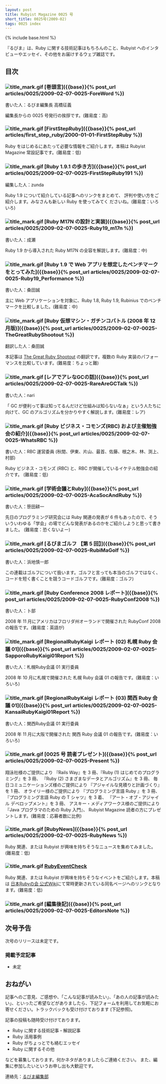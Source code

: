 ```yaml
---
layout: post
title: Rubyist Magazine 0025 号
short_title: 0025号(2009-02)
tags: 0025 index
---
```

{% include base.html %}


『るびま』は、Ruby に関する技術記事はもちろんのこと、Rubyist へのインタビューやエッセイ、その他をお届けするウェブ雑誌です。

## 目次

### ![title_mark.gif]({{base}}{{site.baseurl}}/images/title_mark.gif) [巻頭言]({{base}}{% post_url articles/0025/2009-02-07-0025-ForeWord %})

書いた人：るびま編集長 高橋征義

編集長からの 0025 号発行の挨拶です。(難易度：高)

### ![title_mark.gif]({{base}}{{site.baseurl}}/images/title_mark.gif) [FirstStepRuby]({{base}}{% post_url articles/first_step_ruby/2000-01-01-FirstStepRuby %})

Ruby をはじめるにあたって必要な情報をご紹介します。本稿は Rubyist Magazine 常設記事です。(難易度：低)

### ![title_mark.gif]({{base}}{{site.baseurl}}/images/title_mark.gif) [Ruby 1.9.1 の歩き方]({{base}}{% post_url articles/0025/2009-02-07-0025-FirstStepRuby191 %})

編集した人：zunda

Ruby 1.9 について紹介している記事へのリンクをまとめて、
評判や使い方をご紹介します。みなさんも新しい Ruby を使ってみてく
ださいね。(難易度：いろいろ)

### ![title_mark.gif]({{base}}{{site.baseurl}}/images/title_mark.gif) [Ruby M17N の設計と実装]({{base}}{% post_url articles/0025/2009-02-07-0025-Ruby19_m17n %})

書いた人：成瀬

Ruby 1.9 から導入された Ruby M17N の全容を解説します。(難易度：中) 

### ![title_mark.gif]({{base}}{{site.baseurl}}/images/title_mark.gif) [Ruby 1.9 で Web アプリを想定したベンチマークをとってみた]({{base}}{% post_url articles/0025/2009-02-07-0025-Ruby19_Performance %})

書いた人：桑田誠

主に Web アプリケーションを対象に、Ruby 1.8, Ruby 1.9, Rubinius でのベンチマークを比較しました。(難易度：中) 

### ![title_mark.gif]({{base}}{{site.baseurl}}/images/title_mark.gif) [Ruby 仮想マシン・ガチンコバトル (2008 年 12 月版)]({{base}}{% post_url articles/0025/2009-02-07-0025-TheGreatRubyShootout %})

翻訳した人：桑田誠

本記事は [The Great Ruby Shootout](http://antoniocangiano.com/2008/12/09/the-great-ruby-shootout-december-2008/) の翻訳です。複数の Ruby 実装のパフォーマンスを比較しています。(難易度：ちょっと難) 

### ![title_mark.gif]({{base}}{{site.baseurl}}/images/title_mark.gif) [レアでアレなGCの話]({{base}}{% post_url articles/0025/2009-02-07-0025-RareAreGCTalk %})

書いた人：nari

「 GC が便利って事は知ってるんだけど仕組みは知らないなぁ」という人たちに向けて、GC のアルゴリズムを分かりやすく解説します。(難易度：レア) 

### ![title_mark.gif]({{base}}{{site.baseurl}}/images/title_mark.gif) [Ruby ビジネス・コモンズ(RBC) および主催勉強会の紹介]({{base}}{% post_url articles/0025/2009-02-07-0025-WhatsRBC %})

書いた人：RBC 運営委員 (秋間、伊東、片山、最首、佐藤、根之木、林、渕上、村部)

Ruby ビジネス・コモンズ (RBC) と、RBC が開催しているイケテル勉強会の紹介です。 (難易度：低) 

### ![title_mark.gif]({{base}}{{site.baseurl}}/images/title_mark.gif) [学術会議とRuby]({{base}}{% post_url articles/0025/2009-02-07-0025-AcaSocAndRuby %})

書いた人：笹田耕一

先日のプログラミング研究会には Ruby 関連の発表が 6 件もあったので、そういういわゆる「学会」の場でどんな発表があるのかをご紹介しようと思って書きました。 (難易度：恐くないよー) 

### ![title_mark.gif]({{base}}{{site.baseurl}}/images/title_mark.gif) [るびまゴルフ 【第 5 回】]({{base}}{% post_url articles/0025/2009-02-07-0025-RubiMaGolf %})

書いた人：浜地慎一郎

この連載はゴルフについて扱います。ゴルフと言っても本当のゴルフではなく、コードを短く書くことを競うコードゴルフです。(難易度：ゴルフ) 

### ![title_mark.gif]({{base}}{{site.baseurl}}/images/title_mark.gif) [Ruby Conference 2008 レポート]({{base}}{% post_url articles/0025/2009-02-07-0025-RubyConf2008 %})

書いた人：卜部

2008 年 11 月にアメリカはフロリダ州オーランドで開催された RubyConf 2008 の報告です。(難易度：英語が) 

### ![title_mark.gif]({{base}}{{site.baseurl}}/images/title_mark.gif) [RegionalRubyKaigi レポート (02) 札幌 Ruby 会議 01]({{base}}{% post_url articles/0025/2009-02-07-0025-SapporoRubyKaigi01Report %})

書いた人：札幌Ruby会議 01 実行委員

2008 年 10 月に札幌で開催された 札幌 Ruby 会議 01 の報告です。(難易度：いろいろ)

### ![title_mark.gif]({{base}}{{site.baseurl}}/images/title_mark.gif) [RegionalRubyKaigi レポート (03) 関西 Ruby 会議 01]({{base}}{% post_url articles/0025/2009-02-07-0025-KansaiRubyKaigi01Report %})

書いた人：関西Ruby会議 01 実行委員

2008 年 11 月に大阪で開催された 関西 Ruby 会議 01 の報告です。(難易度：いろいろ)

### ![title_mark.gif]({{base}}{{site.baseurl}}/images/title_mark.gif) [0025 号 読者プレゼント]({{base}}{% post_url articles/0025/2009-02-07-0025-Present %})

翔泳社様のご提供により
『Rails Way』を 3 冊、『Ruby (1) はじめてのプログラミング』を 3 冊、
『Ruby (2) さまざまなデータとアルゴリズム』を 3 冊、
毎日コミュニケーションズ様のご提供により
『アジャイルな見積りと計画づくり』を 1 冊、
オライリー様のご提供により
『プログラミング言語 Ruby 』を 3 冊、
『プログラミング言語 Ruby の T シャツ』を 3 着、
『アート・オブ・アジャイル デベロップメント』を 3 冊、
アスキー・メディアワークス様のご提供により
『Java プログラマのための Ruby 入門』、
Rubyist Magazine 読者の方にプレゼントします。(難易度：応募者数に比例)

### ![title_mark.gif]({{base}}{{site.baseurl}}/images/title_mark.gif) [RubyNews]({{base}}{% post_url articles/0025/2009-02-07-0025-RubyNews %})

Ruby 関連、または Rubyist が興味を持ちそうなニュースを集めてみました。(難易度：低)

### ![title_mark.gif]({{base}}{{site.baseurl}}/images/title_mark.gif) [RubyEventCheck](http://jp.rubyist.net/?RubyEventCheck)

Ruby 関連、または Rubyist が興味を持ちそうなイベントをご紹介します。本稿は [日本Rubyの会 公式Wiki](http://jp.rubyist.net/)にて常時更新されている同名ページへのリンクとなります。(難易度：低)

### ![title_mark.gif]({{base}}{{site.baseurl}}/images/title_mark.gif) [編集後記]({{base}}{% post_url articles/0025/2009-02-07-0025-EditorsNote %})

## 次号予告

次号のリリースは未定です。

### 掲載予定記事

* 未定


## おねがい

記事へのご意見、ご感想や、「こんな記事が読みたい」、「あの人の記事が読みたい」、といったご希望などがありましたら、下記フォームを利用してお気軽にお寄せください。トラックバックも受け付けております (下記参照)。

記事の投稿も随時受け付けております。

* Ruby に関する技術記事・解説記事
* Ruby 活用事例
* Ruby がちょっとでも絡むエッセイ
* Ruby に関するその他


などを募集しております。何かネタがありましたらご連絡ください。
また、編集に参加したいというお申し出も大歓迎です。

連絡先：[るびま編集部](mailto:magazine@ruby-no-kai.org)


